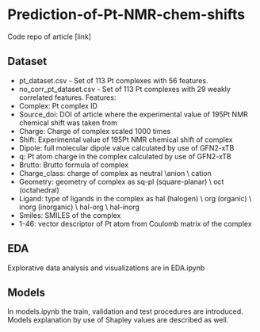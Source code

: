 # Prediction-of-Pt-NMR-chem-shifts
Code repo of article [link]

## Dataset
- pt_dataset.csv - Set of 113 Pt complexes with 56 features. 
- no_corr_pt_dataset.csv - Set of 113 Pt complexes with 29 weakly correlated features. 
Features: 
- Complex: Pt complex ID
- Source_doi: DOI of article where the experimental value of 195Pt NMR chemical shift was taken from
- Charge: Charge of complex scaled 1000 times
- Shift: Experimental value of 195Pt NMR chemical shift of complex
- Dipole: full molecular dipole value calculated by use of GFN2-xTB
- q: Pt atom charge in the complex calculated by use of GFN2-xTB
- Brutto: Brutto formula of complex
- Charge_class: charge of complex as neutral \anion \ cation
- Geometry: geometry of complex as sq-pl (square-planar) \ oct (octahedral)
- Ligand: type of ligands in the complex as hal (halogen) \ org (organic) \ inorg (inorganic) \ hal-org \ hal-inorg
- Smiles: SMILES of the complex
- 1-46: vector descriptor of Pt atom from Coulomb matrix of the complex

## EDA
Explorative data analysis and visualizations are in EDA.ipynb

## Models
In models.ipynb the train, validation and test procedures are introduced. Models explanation by use of Shapley values are described as well.


